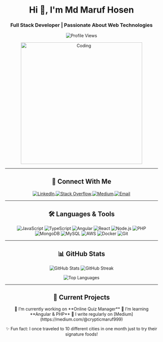 <h1 align="center">Hi 👋, I'm Md Maruf Hosen</h1>
<h3 align="center">Full Stack Developer | Passionate About Web Technologies</h3>

<!-- Profile View Counter -->
<p align="center"> 
    <img src="https://komarev.com/ghpvc/?username=maruf-16203091&label=Profile%20views&color=0e75b6&style=flat" alt="Profile Views" /> 
</p>

<!-- About Section -->
<p align="center">
    <img align="center" src="https://cdn.dribbble.com/users/1162077/screenshots/3848914/programmer.gif" alt="Coding" width="400" />
</p>

---

<h2 align="center">🔗 Connect With Me</h2>
<p align="center">
    <a href="https://linkedin.com/in/md. maruf hosen" target="_blank">
        <img align="center" src="https://img.shields.io/badge/LinkedIn-blue?style=for-the-badge&logo=linkedin&logoColor=white" alt="LinkedIn" />
    </a>
    <a href="https://stackoverflow.com/users/maruf hosen" target="_blank">
        <img align="center" src="https://img.shields.io/badge/StackOverflow-orange?style=for-the-badge&logo=stackoverflow&logoColor=white" alt="Stack Overflow" />
    </a>
    <a href="https://medium.com/@crypticmaruf999" target="_blank">
        <img align="center" src="https://img.shields.io/badge/Medium-black?style=for-the-badge&logo=medium&logoColor=white" alt="Medium" />
    </a>
    <a href="mailto:hosen.maruf711@gmail.com">
        <img align="center" src="https://img.shields.io/badge/Email-red?style=for-the-badge&logo=gmail&logoColor=white" alt="Email" />
    </a>
</p>

---

<h2 align="center">🛠️ Languages & Tools</h2>
<p align="center">
    <img src="https://img.shields.io/badge/JavaScript-F7DF1E?style=for-the-badge&logo=javascript&logoColor=black" alt="JavaScript" />
    <img src="https://img.shields.io/badge/TypeScript-007ACC?style=for-the-badge&logo=typescript&logoColor=white" alt="TypeScript" />
    <img src="https://img.shields.io/badge/Angular-DD0031?style=for-the-badge&logo=angular&logoColor=white" alt="Angular" />
    <img src="https://img.shields.io/badge/React-61DAFB?style=for-the-badge&logo=react&logoColor=black" alt="React" />
    <img src="https://img.shields.io/badge/Node.js-339933?style=for-the-badge&logo=node-dot-js&logoColor=white" alt="Node.js" />
    <img src="https://img.shields.io/badge/PHP-777BB4?style=for-the-badge&logo=php&logoColor=white" alt="PHP" />
    <img src="https://img.shields.io/badge/MongoDB-47A248?style=for-the-badge&logo=mongodb&logoColor=white" alt="MongoDB" />
    <img src="https://img.shields.io/badge/MySQL-4479A1?style=for-the-badge&logo=mysql&logoColor=white" alt="MySQL" />
    <img src="https://img.shields.io/badge/AWS-232F3E?style=for-the-badge&logo=amazonaws&logoColor=white" alt="AWS" />
    <img src="https://img.shields.io/badge/Docker-2496ED?style=for-the-badge&logo=docker&logoColor=white" alt="Docker" />
    <img src="https://img.shields.io/badge/Git-F05032?style=for-the-badge&logo=git&logoColor=white" alt="Git" />
</p>

---

<h2 align="center">📊 GitHub Stats</h2>
<p align="center">
    <img src="https://github-readme-stats.vercel.app/api?username=maruf-16203091&show_icons=true&theme=radical" alt="GitHub Stats" />
    <img src="https://github-readme-streak-stats.herokuapp.com/?user=maruf-16203091&theme=radical" alt="GitHub Streak" />
</p>
<p align="center">
    <img src="https://github-readme-stats.vercel.app/api/top-langs/?username=maruf-16203091&layout=compact&theme=radical" alt="Top Languages" />
</p>

---

<h2 align="center">🚀 Current Projects</h2>
<p align="center">
    🔭 I’m currently working on **Online Quiz Manager**  
    🌱 I’m learning **Angular & PHP**  
    📝 I write regularly on [Medium](https://medium.com/@crypticmaruf999)  
</p>

<p align="center">✨ Fun fact: I once traveled to 10 different cities in one month just to try their signature foods!</p>
